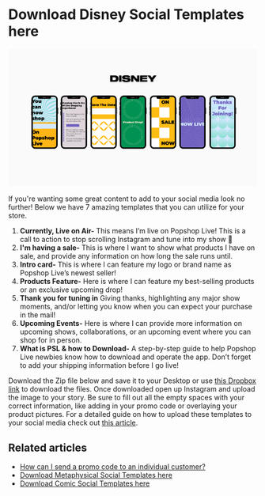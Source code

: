# Download Disney Social Templates here

![](<../../../.gitbook/assets/mceclip0 (5) (1).png>)

If you're wanting some great content to add to your social media look no further! Below we have 7 amazing templates that you can utilize for your store.&#x20;

1. **Currently, Live on Air-** This means I’m live on Popshop Live! This is a call to action to stop scrolling Instagram and tune into my show 🤩
2. **I'm having a sale-** This is where I want to show what products I have on sale, and provide any information on how long the sale runs until.
3. **Intro card-** This is where I can feature my logo or brand name as Popshop Live’s newest seller!
4. **Products Feature-** Here is where I can feature my best-selling products or an exclusive upcoming drop!
5. **Thank you for tuning in** Giving thanks, highlighting any major show moments, and/or letting you know when you can expect your purchase in the mail!
6. **Upcoming Events-** Here is where I can provide more information on upcoming shows, collaborations, or an upcoming event where you can shop for in person.
7. **What is PSL & how to Download-** A step-by-step guide to help Popshop Live newbies know how to download and operate the app. Don’t forget to add your shipping information before I go live!

Download the Zip file below and save it to your Desktop or use [this Dropbox link](https://www.dropbox.com/sh/rprnquxy11595cg/AADF-DkQ7yrslZ2qnh-Ua64Ja?dl=0) to download the files.  Once downloaded open up Instagram and upload the image to your story. Be sure to fill out all the empty spaces with your correct information, like adding in your promo code or overlaying your product pictures. For a detailed guide on how to upload these templates to your social media check out [this article](https://help.popshop.live/hc/en-us/articles/4413947646233).

## Related articles

* [How can I send a promo code to an individual customer?](https://jamble.gitbook.io/popshop-live/marketing/marketing-basics/how-can-i-send-a-promo-code-to-an-individual-customer)
* [Download Metaphysical Social Templates here](https://jamble.gitbook.io/popshop-live/marketing/social-media-marketing/metaphysical-category-social-templates/download-metaphysical-social-templates-here)
* [Download Comic Social Templates here](https://jamble.gitbook.io/popshop-live/marketing/social-media-marketing/comics-category-social-templates/download-comic-social-templates-here)

